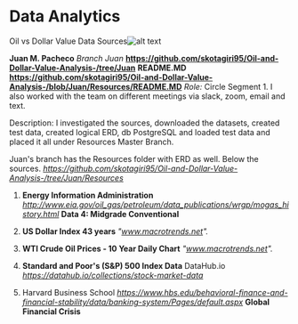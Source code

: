 # Data Analytics
Oil vs Dollar Value
Data Sources![alt text](https://thumbs.dreamstime.com/z/algorithm-abstract-7790742.jpg)

**Juan M. Pacheco**
*Branch Juan* 
**https://github.com/skotagiri95/Oil-and-Dollar-Value-Analysis-/tree/Juan**
**README.MD**
**https://github.com/skotagiri95/Oil-and-Dollar-Value-Analysis-/blob/Juan/Resources/README.MD**
*Role:* Circle 
Segment 1. I also worked with the team on different meetings via slack, zoom, email and text.

Description:
I investigated the sources, downloaded the datasets, created test data, created logical ERD, db PostgreSQL and loaded test data and placed it all under Resources Master Branch. 

Juan's branch has the Resources folder with ERD as well. Below the sources.
*https://github.com/skotagiri95/Oil-and-Dollar-Value-Analysis-/tree/Juan/Resources*




1. **Energy Information Administration**
*http://www.eia.gov/oil_gas/petroleum/data_publications/wrgp/mogas_history.html*
**Data 4: Midgrade Conventional**

2. **US Dollar Index 43 years**
*"www.macrotrends.net".*

3. **WTI Crude Oil Prices - 10 Year Daily Chart**
*"www.macrotrends.net".*

4. **Standard and Poor's (S&P) 500 Index Data**
DataHub.io
*https://datahub.io/collections/stock-market-data*


5. Harvard Business School
*https://www.hbs.edu/behavioral-finance-and-financial-stability/data/banking-system/Pages/default.aspx*
**Global Financial Crisis**